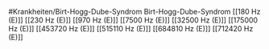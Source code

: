 #Krankheiten/Birt-Hogg-Dube-Syndrom
Birt-Hogg-Dube-Syndrom
[[180 Hz (E)]]
[[230 Hz (E)]]
[[970 Hz (E)]]
[[7500 Hz (E)]]
[[32500 Hz (E)]]
[[175000 Hz (E)]]
[[453720 Hz (E)]]
[[515110 Hz (E)]]
[[684810 Hz (E)]]
[[712420 Hz (E)]]
